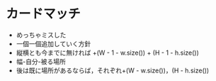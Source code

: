 # カードマッチ
* めっちゃミスした
* 一個一個追加していく方針
* 縦横とも今までに無ければ +(W - 1 - w.size()) + (H - 1 - h.size())
* 幅-自分-被る場所
* 後は既に場所があるならば，それぞれ+(W - w.size())，(H - h.size())
